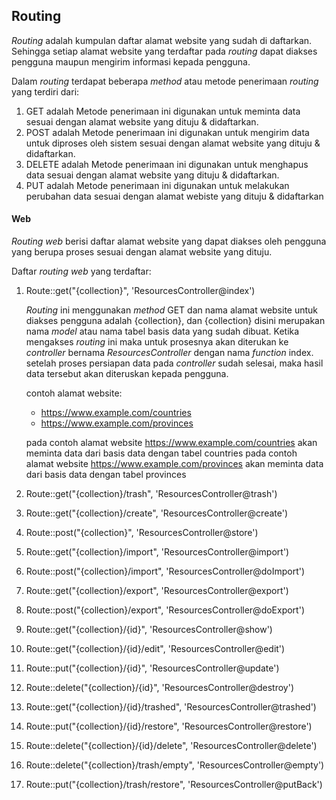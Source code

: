 ## Routing

*Routing* adalah kumpulan daftar alamat website yang sudah di daftarkan. Sehingga setiap alamat website yang terdaftar pada *routing* dapat diakses pengguna maupun mengirim informasi kepada pengguna.

Dalam *routing* terdapat beberapa *method* atau metode penerimaan *routing* yang terdiri dari:

1. GET adalah Metode penerimaan ini digunakan untuk meminta data sesuai dengan alamat website yang dituju & didaftarkan.
2. POST adalah Metode penerimaan ini digunakan untuk mengirim data untuk diproses oleh sistem sesuai dengan alamat website yang dituju & didaftarkan.
3. DELETE adalah Metode penerimaan ini digunakan untuk menghapus data sesuai dengan alamat website yang dituju & didaftarkan.
4. PUT adalah Metode penerimaan ini digunakan untuk melakukan perubahan data sesuai dengan alamat webiste yang dituju & didaftarkan

#### Web

*Routing web* berisi daftar alamat website yang dapat diakses oleh pengguna yang berupa proses sesuai dengan alamat website yang dituju.

Daftar *routing web* yang terdaftar:

1. Route::get("{collection}", 'ResourcesController@index')   
   
   *Routing* ini menggunakan *method* GET dan nama alamat website untuk diakses pengguna adalah {collection}, dan {collection} disini merupakan nama *model* atau nama tabel basis data yang sudah dibuat. Ketika mengakses *routing* ini maka untuk prosesnya akan diterukan ke *controller* bernama *ResourcesController* dengan nama *function* index. setelah proses persiapan data pada *controller* sudah selesai, maka hasil data tersebut akan diteruskan kepada pengguna.
   
   contoh alamat website:
   - https://www.example.com/countries
   - https://www.example.com/provinces

   pada contoh alamat website https://www.example.com/countries akan meminta data dari basis data dengan tabel countries
   pada contoh alamat website https://www.example.com/provinces akan meminta data dari basis data dengan tabel provinces

2. Route::get("{collection}/trash", 'ResourcesController@trash')
3. Route::get("{collection}/create", 'ResourcesController@create')
4. Route::post("{collection}", 'ResourcesController@store')
5. Route::get("{collection}/import", 'ResourcesController@import')
6. Route::post("{collection}/import", 'ResourcesController@doImport')
7. Route::get("{collection}/export", 'ResourcesController@export')
8. Route::post("{collection}/export", 'ResourcesController@doExport')
9. Route::get("{collection}/{id}", 'ResourcesController@show')
10. Route::get("{collection}/{id}/edit", 'ResourcesController@edit')
11. Route::put("{collection}/{id}", 'ResourcesController@update')
12. Route::delete("{collection}/{id}", 'ResourcesController@destroy')
13. Route::get("{collection}/{id}/trashed", 'ResourcesController@trashed')
14. Route::put("{collection}/{id}/restore", 'ResourcesController@restore')
15. Route::delete("{collection}/{id}/delete", 'ResourcesController@delete')
16. Route::delete("{collection}/trash/empty", 'ResourcesController@empty')
17. Route::put("{collection}/trash/restore", 'ResourcesController@putBack')